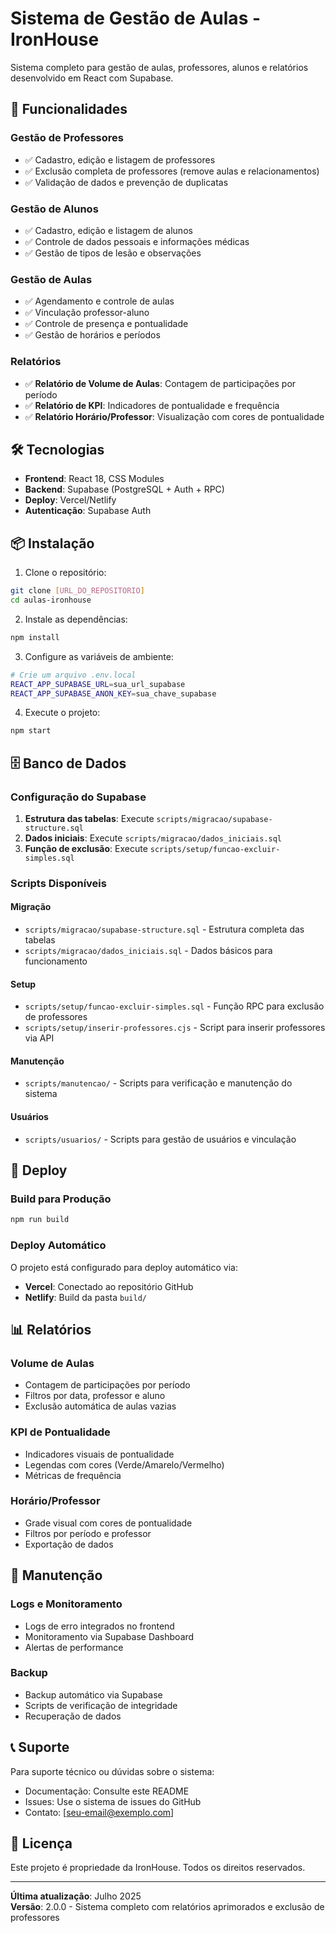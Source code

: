 # Sistema de Gestão de Aulas - IronHouse

Sistema completo para gestão de aulas, professores, alunos e relatórios desenvolvido em React com Supabase.

## 🚀 Funcionalidades

### Gestão de Professores
- ✅ Cadastro, edição e listagem de professores
- ✅ Exclusão completa de professores (remove aulas e relacionamentos)
- ✅ Validação de dados e prevenção de duplicatas

### Gestão de Alunos
- ✅ Cadastro, edição e listagem de alunos
- ✅ Controle de dados pessoais e informações médicas
- ✅ Gestão de tipos de lesão e observações

### Gestão de Aulas
- ✅ Agendamento e controle de aulas
- ✅ Vinculação professor-aluno
- ✅ Controle de presença e pontualidade
- ✅ Gestão de horários e períodos

### Relatórios
- ✅ **Relatório de Volume de Aulas**: Contagem de participações por período
- ✅ **Relatório de KPI**: Indicadores de pontualidade e frequência
- ✅ **Relatório Horário/Professor**: Visualização com cores de pontualidade

## 🛠️ Tecnologias

- **Frontend**: React 18, CSS Modules
- **Backend**: Supabase (PostgreSQL + Auth + RPC)
- **Deploy**: Vercel/Netlify
- **Autenticação**: Supabase Auth

## 📦 Instalação

1. Clone o repositório:
```bash
git clone [URL_DO_REPOSITORIO]
cd aulas-ironhouse
```

2. Instale as dependências:
```bash
npm install
```

3. Configure as variáveis de ambiente:
```bash
# Crie um arquivo .env.local
REACT_APP_SUPABASE_URL=sua_url_supabase
REACT_APP_SUPABASE_ANON_KEY=sua_chave_supabase
```

4. Execute o projeto:
```bash
npm start
```

## 🗄️ Banco de Dados

### Configuração do Supabase

1. **Estrutura das tabelas**: Execute `scripts/migracao/supabase-structure.sql`
2. **Dados iniciais**: Execute `scripts/migracao/dados_iniciais.sql`
3. **Função de exclusão**: Execute `scripts/setup/funcao-excluir-simples.sql`

### Scripts Disponíveis

#### Migração
- `scripts/migracao/supabase-structure.sql` - Estrutura completa das tabelas
- `scripts/migracao/dados_iniciais.sql` - Dados básicos para funcionamento

#### Setup
- `scripts/setup/funcao-excluir-simples.sql` - Função RPC para exclusão de professores
- `scripts/setup/inserir-professores.cjs` - Script para inserir professores via API

#### Manutenção
- `scripts/manutencao/` - Scripts para verificação e manutenção do sistema

#### Usuários
- `scripts/usuarios/` - Scripts para gestão de usuários e vinculação

## 🚀 Deploy

### Build para Produção
```bash
npm run build
```

### Deploy Automático
O projeto está configurado para deploy automático via:
- **Vercel**: Conectado ao repositório GitHub
- **Netlify**: Build da pasta `build/`

## 📊 Relatórios

### Volume de Aulas
- Contagem de participações por período
- Filtros por data, professor e aluno
- Exclusão automática de aulas vazias

### KPI de Pontualidade
- Indicadores visuais de pontualidade
- Legendas com cores (Verde/Amarelo/Vermelho)
- Métricas de frequência

### Horário/Professor
- Grade visual com cores de pontualidade
- Filtros por período e professor
- Exportação de dados

## 🔧 Manutenção

### Logs e Monitoramento
- Logs de erro integrados no frontend
- Monitoramento via Supabase Dashboard
- Alertas de performance

### Backup
- Backup automático via Supabase
- Scripts de verificação de integridade
- Recuperação de dados

## 📞 Suporte

Para suporte técnico ou dúvidas sobre o sistema:
- Documentação: Consulte este README
- Issues: Use o sistema de issues do GitHub
- Contato: [seu-email@exemplo.com]

## 📝 Licença

Este projeto é propriedade da IronHouse. Todos os direitos reservados.

---

**Última atualização**: Julho 2025  
**Versão**: 2.0.0 - Sistema completo com relatórios aprimorados e exclusão de professores
